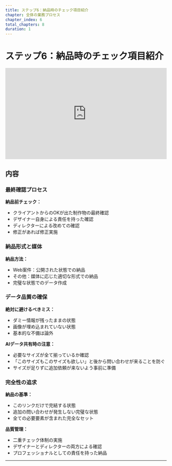 ```yaml
---
title: ステップ6：納品時のチェック項目紹介
chapter: 全体の業務プロセス
chapter_index: 6
total_chapters: 8
duration: 1
---
```


# ステップ6：納品時のチェック項目紹介

<div style="position: relative; padding-bottom: 56.25%; height: 0;"><iframe src="https://www.loom.com/embed/f70512aa32614bcdb13b3349eb9c7046?sid=f89899bf-c293-455c-9e0d-e1f76ecd403a" frameborder="0" webkitallowfullscreen mozallowfullscreen allowfullscreen style="position: absolute; top: 0; left: 0; width: 100%; height: 100%;"></iframe></div>

## 内容

### 最終確認プロセス

**納品前チェック：**
- クライアントからのOKが出た制作物の最終確認
- デザイナー自身による責任を持った確認
- ディレクターによる改めての確認
- 修正があれば修正実施

### 納品形式と媒体

**納品方法：**
- Web案件：公開された状態での納品
- その他：媒体に応じた適切な形式での納品
- 完璧な状態でのデータ作成

### データ品質の確保

**絶対に避けるべきミス：**
- ダミー情報が残ったままの状態
- 画像が埋め込まれていない状態
- 基本的な不備は論外

**AIデータ共有時の注意：**
- 必要なサイズが全て揃っているか確認
- 「このサイズもこのサイズも欲しい」と後から問い合わせが来ることを防ぐ
- サイズが足りずに追加依頼が来ないよう事前に準備

### 完全性の追求

**納品の基準：**
- このリンクだけで完結する状態
- 追加の問い合わせが発生しない完璧な状態
- 全ての必要要素が含まれた完全なセット

**品質管理：**
- 二重チェック体制の実施
- デザイナーとディレクターの両方による確認
- プロフェッショナルとしての責任を持った納品

---

